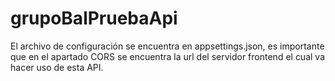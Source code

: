 # grupoBalPruebaApi
El archivo de configuración se encuentra en appsettings.json, es importante que en el apartado CORS se encuentra la url del servidor frontend el cual va hacer uso de esta API.
